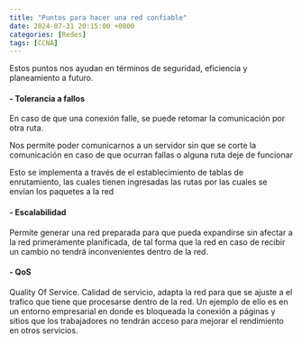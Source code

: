 ```yaml
---
title: "Puntos para hacer una red confiable"
date: 2024-07-31 20:15:00 +0800
categories: [Redes]
tags: [CCNA]
---
```


Estos puntos nos ayudan en términos de seguridad, eficiencia y planeamiento a futuro.

#### - Tolerancia a fallos

En caso de que una conexión falle, se puede retomar la comunicación por otra ruta.

Nos permite poder comunicarnos a un servidor sin que se corte la comunicación en caso de que ocurran fallas o alguna ruta deje de funcionar 

Esto se implementa a través de el establecimiento de tablas de enrutamiento, las cuales tienen ingresadas las rutas por las cuales se envían los paquetes a la red

#### - Escalabilidad

Permite generar una red preparada para que pueda expandirse sin afectar a la red primeramente planificada, de tal forma que la red en caso de recibir un cambio no tendrá inconvenientes dentro de la red.

#### - QoS

Quality Of Service. Calidad de servicio, adapta la red para que se ajuste a el trafico que tiene que procesarse dentro de la red.  Un ejemplo de ello es en un entorno empresarial en donde es bloqueada la conexión a páginas y sitios que los trabajadores no tendrán acceso para mejorar el rendimiento en otros servicios.
